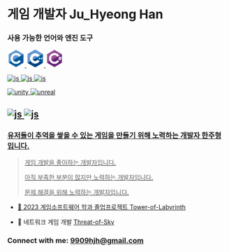 <h1 align="left">게임 개발자 Ju_Hyeong Han</h1>
<h3 align="left">사용 가능한 언어와 엔진 도구</h3>
<p align="left"> <a href="https://www.cprogramming.com/" target="_blank" rel="noreferrer"> 
  <img src="https://raw.githubusercontent.com/devicons/devicon/master/icons/c/c-original.svg" alt="c" width="40" height="40"/> </a> <a href="https://www.w3schools.com/cpp/" target="_blank" rel="noreferrer"> 
    <img src="https://raw.githubusercontent.com/devicons/devicon/master/icons/cplusplus/cplusplus-original.svg" alt="cplusplus" width="40" height="40"/> </a> 
  <a href="https://www.w3schools.com/cs/" target="_blank" rel="noreferrer"> 
    <img src="https://raw.githubusercontent.com/devicons/devicon/master/icons/csharp/csharp-original.svg" alt="csharp" width="40" height="40"/> </a> 
  <a href="https://unity.com/" target="_blank" rel="noreferrer"> 
    
  
![js](https://img.shields.io/badge/C-00599C?style=for-the-badge&logo=c&logoColor=white) ![js](https://img.shields.io/badge/C%2B%2B-00599C?style=for-the-badge&logo=c%2B%2B&logoColor=white) ![js](https://img.shields.io/badge/C%23-239120?style=for-the-badge&logo=c-sharp&logoColor=white) </p>

<img src="https://www.vectorlogo.zone/logos/unity3d/unity3d-icon.svg" alt="unity" width="40" height="40"/> </a> <a href="https://unrealengine.com/" target="_blank" rel="noreferrer"> 
      <img src="https://raw.githubusercontent.com/kenangundogan/fontisto/036b7eca71aab1bef8e6a0518f7329f13ed62f6b/icons/svg/brand/unreal-engine.svg" alt="unreal" width="40" height="40"/> </p>
      
![js](https://img.shields.io/badge/Unity-100000?style=for-the-badge&logo=unity&logoColor=white) ![js](https://img.shields.io/badge/unrealengine-%23313131.svg?style=for-the-badge&logo=unrealengine&logoColor=white) 
---
<h3 align="left">유저들이 추억을 쌓을 수 있는 게임을 만들기 위해 노력하는 개발자 한주형 입니다.</h3> </p>

> 게임 개발을 좋아하는 개발자입니다.</p>
> 아직 부족한 부분이 많지만 노력하는 개발자입니다.</p>
> 문제 해결을 위해 노력하는 개발자입니다.</p>


- 🔭 2023 게임소프트웨어 학과 졸업프로젝트 [Tower-of-Labyrinth](준비중)

- 👯 네트워크 게임 개발 [Threat-of-Sky](준비중)

### <p align="left">  Connect with me: 9909hjh@gmail.com
<p align="left">




